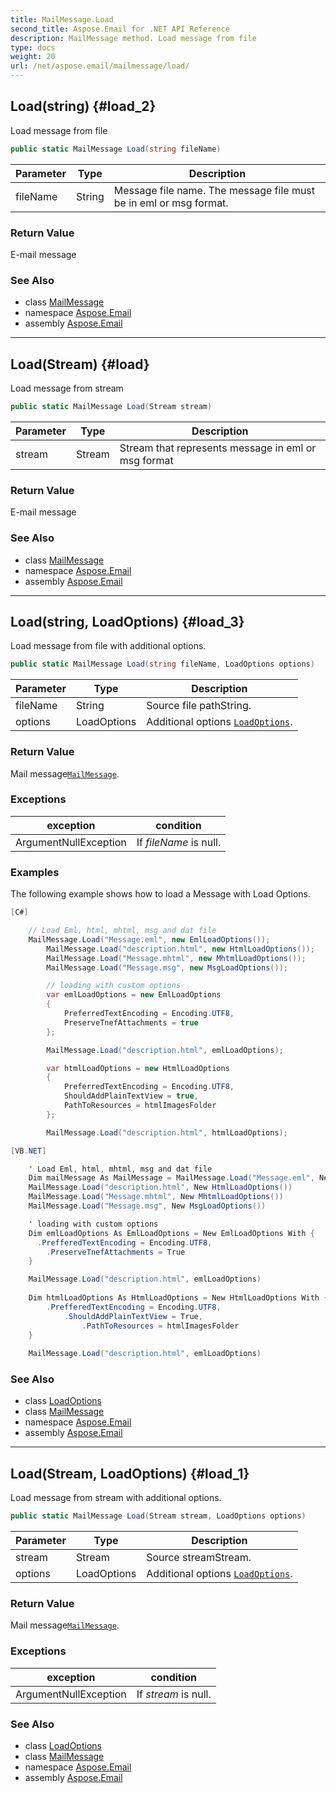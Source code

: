 ```yaml
---
title: MailMessage.Load
second_title: Aspose.Email for .NET API Reference
description: MailMessage method. Load message from file
type: docs
weight: 20
url: /net/aspose.email/mailmessage/load/
---
```

## Load(string) {#load_2}

Load message from file

```csharp
public static MailMessage Load(string fileName)
```

| Parameter | Type | Description |
| --- | --- | --- |
| fileName | String | Message file name. The message file must be in eml or msg format. |

### Return Value

E-mail message

### See Also

* class [MailMessage](../)
* namespace [Aspose.Email](../../mailmessage/)
* assembly [Aspose.Email](../../../)

---

## Load(Stream) {#load}

Load message from stream

```csharp
public static MailMessage Load(Stream stream)
```

| Parameter | Type | Description |
| --- | --- | --- |
| stream | Stream | Stream that represents message in eml or msg format |

### Return Value

E-mail message

### See Also

* class [MailMessage](../)
* namespace [Aspose.Email](../../mailmessage/)
* assembly [Aspose.Email](../../../)

---

## Load(string, LoadOptions) {#load_3}

Load message from file with additional options.

```csharp
public static MailMessage Load(string fileName, LoadOptions options)
```

| Parameter | Type | Description |
| --- | --- | --- |
| fileName | String | Source file pathString. |
| options | LoadOptions | Additional options [`LoadOptions`](../../loadoptions/). |

### Return Value

Mail message[`MailMessage`](../).

### Exceptions

| exception | condition |
| --- | --- |
| ArgumentNullException | If *fileName* is null. |

### Examples

The following example shows how to load a Message with Load Options.

```csharp
[C#]

	// Load Eml, html, mhtml, msg and dat file 
	MailMessage.Load("Message.eml", new EmlLoadOptions());
        MailMessage.Load("description.html", new HtmlLoadOptions());
        MailMessage.Load("Message.mhtml", new MhtmlLoadOptions());
        MailMessage.Load("Message.msg", new MsgLoadOptions());

        // loading with custom options
        var emlLoadOptions = new EmlLoadOptions
        {
            PreferredTextEncoding = Encoding.UTF8,
            PreserveTnefAttachments = true
        };

        MailMessage.Load("description.html", emlLoadOptions);

        var htmlLoadOptions = new HtmlLoadOptions
        {
            PreferredTextEncoding = Encoding.UTF8,
            ShouldAddPlainTextView = true,
            PathToResources = htmlImagesFolder
        };

        MailMessage.Load("description.html", htmlLoadOptions);
```

```csharp
[VB.NET]

	' Load Eml, html, mhtml, msg and dat file
	Dim mailMessage As MailMessage = MailMessage.Load("Message.eml", New EmlLoadOptions())
	MailMessage.Load("description.html", New HtmlLoadOptions())
	MailMessage.Load("Message.mhtml", New MhtmlLoadOptions())
	MailMessage.Load("Message.msg", New MsgLoadOptions())

	' loading with custom options
	Dim emlLoadOptions As EmlLoadOptions = New EmlLoadOptions With {
	  .PrefferedTextEncoding = Encoding.UTF8,
		.PreserveTnefAttachments = True
	}

	MailMessage.Load("description.html", emlLoadOptions)
	
	Dim htmlLoadOptions As HtmlLoadOptions = New HtmlLoadOptions With {
		.PrefferedTextEncoding = Encoding.UTF8,
			.ShouldAddPlainTextView = True,
				.PathToResources = htmlImagesFolder
	}
					
	MailMessage.Load("description.html", emlLoadOptions)
```

### See Also

* class [LoadOptions](../../loadoptions/)
* class [MailMessage](../)
* namespace [Aspose.Email](../../mailmessage/)
* assembly [Aspose.Email](../../../)

---

## Load(Stream, LoadOptions) {#load_1}

Load message from stream with additional options.

```csharp
public static MailMessage Load(Stream stream, LoadOptions options)
```

| Parameter | Type | Description |
| --- | --- | --- |
| stream | Stream | Source streamStream. |
| options | LoadOptions | Additional options [`LoadOptions`](../../loadoptions/). |

### Return Value

Mail message[`MailMessage`](../).

### Exceptions

| exception | condition |
| --- | --- |
| ArgumentNullException | If *stream* is null. |

### See Also

* class [LoadOptions](../../loadoptions/)
* class [MailMessage](../)
* namespace [Aspose.Email](../../mailmessage/)
* assembly [Aspose.Email](../../../)


